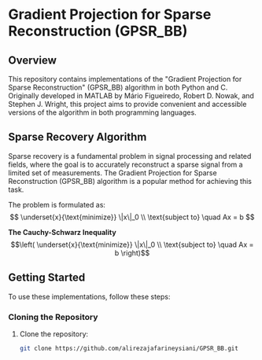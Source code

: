 # Gradient Projection for Sparse Reconstruction (GPSR_BB)

## Overview

This repository contains implementations of the "Gradient Projection for Sparse Reconstruction" (GPSR_BB) algorithm in both Python and C. Originally developed in MATLAB by Mário Figueiredo, Robert D. Nowak, and Stephen J. Wright, this project aims to provide convenient and accessible versions of the algorithm in both programming languages.

## Sparse Recovery Algorithm

Sparse recovery is a fundamental problem in signal processing and related fields, where the goal is to accurately reconstruct a sparse signal from a limited set of measurements. The Gradient Projection for Sparse Reconstruction (GPSR_BB) algorithm is a popular method for achieving this task.

The problem is formulated as:
$$
\underset{x}{\text{minimize}} \|x\|_0 \\
\text{subject to} \quad Ax = b
$$

**The Cauchy-Schwarz Inequality**
$$\left( \underset{x}{\text{minimize}} \|x\|_0 \\
\text{subject to} \quad Ax = b \right)$$

## Getting Started

To use these implementations, follow these steps:

### Cloning the Repository

1. Clone the repository:

   ```bash
   git clone https://github.com/alirezajafarineysiani/GPSR_BB.git
